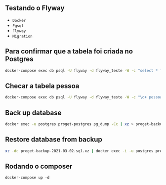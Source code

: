 ## Testando o Flyway

- `Docker`
- `Pgsql`
- `Flyway`
- `Migration`

## Para confirmar que a tabela foi criada no Postgres
```bash
docker-compose exec db psql -U flyway -d flyway_teste -W -c "select * from flyway.flyway_schema_history"
```

## Checar a tabela pessoa
```bash
docker-compose exec db psql -U flyway -d flyway_teste -W -c "\d+ pessoa"
```

## Back up database
```bash
docker exec -u postgres proget-postgres pg_dump -Cc | xz > proget-backup-$(date -u +%Y-%m-%d).sql.xz
```

## Restore database from backup
```bash
xz -dc proget-backup-2021-03-02.sql.xz | docker exec -i -u postgres proget-postgres psql –set ON_ERROR_STOP=on –single-transaction
```
## Rodando o composer
`docker-compose up -d`


